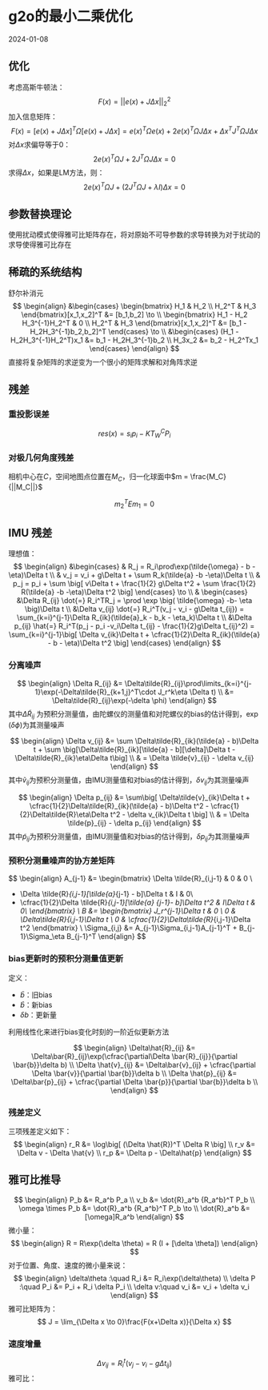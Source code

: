 # g2o的最小二乘优化
2024-01-08

## 优化
考虑高斯牛顿法：
$$F(x) = ||e(x) + J\Delta x||^2_2$$
加入信息矩阵：
$$F(x) = [e(x) + J\Delta x]^T\Omega[e(x)+J\Delta x] = e(x)^T\Omega e(x) + 2e(x)^T\Omega J \Delta x + \Delta x ^TJ^T\Omega J \Delta x$$
对$\Delta x$求偏导等于$0$：
$$2e(x)^T\Omega J + 2J^T\Omega J \Delta x = 0$$
求得$\Delta x$，如果是LM方法，则：
$$2e(x)^T\Omega J + (2J^T\Omega J + \lambda I)\Delta x  = 0$$
## 参数替换理论
使用扰动模式使得雅可比矩阵存在，将对原始不可导参数的求导转换为对于扰动的求导使得雅可比存在

## 稀疏的系统结构

舒尔补消元
$$
\begin{align}
&\begin{cases}
\begin{bmatrix}
H_1 &  H_2 \\
H_2^T & H_3 
\end{bmatrix}[x_1,x_2]^T &= [b_1,b_2] \to \\
\begin{bmatrix}
H_1 - H_2 H_3^{-1}H_2^T & 0 \\
H_2^T & H_3
\end{bmatrix}[x_1,x_2]^T &= [b_1 - H_2H_3^{-1}b_2,b_2]^T
\end{cases}  \to \\
&\begin{cases}
(H_1 - H_2H_3^{-1}H_2^T)x_1 &= b_1 - H_2H_3^{-1}b_2 \\
H_3x_2 &= b_2 - H_2^Tx_1
\end{cases}
\end{align}
$$
直接将复杂矩阵的求逆变为一个很小的矩阵求解和对角阵求逆






## 残差
### 重投影误差
$$res(x) = s_ip_i - KT_W^CP_i$$
### 对极几何角度残差
相机中心在$C$，空间地图点位置在$M_C$，归一化球面中$m = \frac{M_C}{||M_C||}$

$$m_2^TEm_1 = 0$$

 

## IMU 残差
理想值：
$$
\begin{align}
&\begin{cases}
& R_j = R_i\prod\exp(\tilde{\omega} - b - \eta)\Delta t \\
& v_j = v_i + g\Delta t + \sum R_k(\tilde{a} -b -\eta)\Delta t \\
& p_j = p_i + \sum \big[ v\Delta t + \frac{1}{2} g\Delta t^2 + \sum \frac{1}{2} R(\tilde{a} -b -\eta)\Delta t^2  \big] 
\end{cases} \to \\
& \begin{cases}
&\Delta R_{ij} \dot{=} R_i^TR_j = \prod \exp \big( \tilde{\omega} -b- \eta \big)\Delta t  \\
&\Delta v_{ij} \dot{=} R_i^T(v_j - v_i - g\Delta t_{ij}) = \sum_{k=i}^{j-1}\Delta R_{ik}(\tilde{a}_k - b_k - \eta_k)\Delta t \\
&\Delta p_{ij} \hat{=} R_i^T(p_j - p_i -v_i\Delta t_{ij} - \frac{1}{2}g\Delta  t_{ij}^2) = \sum_{k=i}^{j-1}\big[ \Delta v_{ik}\Delta t + \cfrac{1}{2}\Delta R_{ik}(\tilde{a} - b - \eta)\Delta t^2 \big]
\end{cases}
\end{align}
$$

### 分离噪声
$$
\begin{align}
\Delta R_{ij} &= \Delta\tilde{R}_{ij}\prod\limits_{k=i}^{j-1}\exp(-\Delta\tilde{R}_{k+1,j}^T\cdot J_r^k\eta \Delta t) \\
 &= \Delta\tilde{R}_{ij}\exp(-\delta \phi)
\end{align}
$$
其中$\Delta\tilde{R}_{ij}$ 为预积分测量值，由陀螺仪的测量值和对陀螺仪的bias的估计得到，$\exp(\delta\phi)$为其测量噪声

$$
\begin{align}
\Delta v_{ij} &= \sum \Delta\tilde{R}_{ik}(\tilde{a} - b)\Delta t + \sum \big[\Delta\tilde{R}_{ik}[\tilde{a} - b][\delta]\Delta t - \Delta\tilde{R}_{ik}\eta\Delta t\big] \\
& = \Delta \tilde{v}_{ij} - \delta v_{ij}
\end{align}
$$
其中$\tilde{v}_{ij}$为预积分测量值，由IMU测量值和对bias的估计得到，$\delta v_{ij}$为其测量噪声

$$
\begin{align}
\Delta p_{ij} &= \sum\big[ \Delta\tilde{v}_{ik}\Delta t + \cfrac{1}{2}\Delta\tilde{R}_{ik}(\tilde{a} - b)\Delta t^2 - \cfrac{1}{2}\Delta\tilde{R}\eta\Delta t^2 - \delta v_{ik}\Delta t \big] \\
&  = \Delta \tilde{p}_{ij} - \delta p_{ij}
\end{align}
$$
其中$\tilde{p}_{ij}$为预积分测量值，由IMU测量值和对bias的估计得到，$\delta p_{ij}$为其测量噪声

### 预积分测量噪声的协方差矩阵
$$
\begin{align}
A_{j-1} &= \begin{bmatrix}
\Delta \tilde{R}_{i,j-1} & 0 & 0 \\
 - \Delta \tilde{R}_{i,j-1}[\tilde{a}_{j-1} - b]\Delta t & I & 0\\
 - \cfrac{1}{2}\Delta \tilde{R}_{i,j-1}[\tilde{a} _{j-1}- b]\Delta t^2 & I\Delta t & 0\\
\end{bmatrix} \\
B &= \begin{bmatrix}
J_r^{j-1}\Delta t & 0 \\
0 & \Delta\tilde{R}_{i,j-1}\Delta t \\
0 & \cfrac{1}{2}\Delta\tilde{R}_{i,j-1}\Delta t^2 
\end{bmatrix} \\
\Sigma_{i,j} &= A_{j-1}\Sigma_{i,j-1}A_{j-1}^T + B_{j-1}\Sigma_\eta B_{j-1}^T
\end{align}
$$

### bias更新时的预积分测量值更新
定义：
- $\bar{b}$：旧bias
- $\hat{b}$：新bias
- $\delta b$：更新量

利用线性化来进行bias变化时刻的一阶近似更新方法

$$
\begin{align}
\Delta\hat{R}_{ij} &= \Delta\bar{R}_{ij}\exp(\cfrac{\partial\Delta \bar{R}_{ij}}{\partial \bar{b}}\delta b) \\
\Delta \hat{v}_{ij} &= \Delta\bar{v}_{ij} + \cfrac{\partial \Delta \bar{v}}{\partial \bar{b}}\delta b \\
\Delta \hat{p}_{ij} &= \Delta\bar{p}_{ij} + \cfrac{\partial \Delta \bar{p}}{\partial \bar{b}}\delta b \\
\end{align}
$$

### 残差定义
三项残差定义如下：
$$
\begin{align}
r_R &= \log\big[ (\Delta \hat{R})^T \Delta R \big] \\
r_v &= \Delta v - \Delta \hat{v} \\
r_p &= \Delta p - \Delta\hat{p}
\end{align}
$$

## 雅可比推导
$$
\begin{align}
P_b &= R_a^b P_a \\ 
v_b &= \dot{R}_a^b {R_a^b}^T P_b \\
\omega \times P_b &= \dot{R}_a^b {R_a^b}^T P_b  \to \\
   \dot{R}_a^b &=[\omega]R_a^b
\end{align}
$$
微小量：
$$
\begin{align}
R = R\exp(\delta \theta) = R (I + [\delta \theta])
\end{align}
$$
对于位置、角度、速度的微小量来说：
$$
\begin{align}
\delta\theta :\quad R_i &= R_i\exp(\delta\theta) \\
\delta P :\quad P_i &= P_i + R_i \delta P_i \\
\delta v:\quad v_i &= v_i + \delta v_i
\end{align}
$$
雅可比矩阵为：
$$
J = \lim_{\Delta x \to 0}\frac{F(x+\Delta x)}{\Delta x}
$$
### 速度增量
$$\Delta v_{ij} = R_i^t(v_j - v_i -g\Delta t_{ij})$$
雅可比：